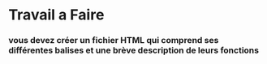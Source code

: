 # Travail a Faire
### vous devez créer un fichier HTML qui comprend ses différentes balises et une brève description de leurs fonctions